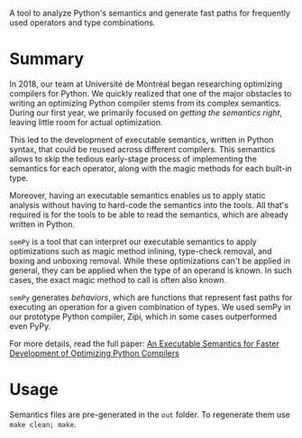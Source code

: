A tool to analyze Python's semantics and generate fast paths for frequently used operators and type combinations.

# Summary
In 2018, our team at Université de Montréal began researching optimizing compilers for Python. We quickly realized that one of the major obstacles to writing an optimizing Python compiler stems from its complex semantics. During our first year, we primarily focused on _getting the semantics right_, leaving little room for actual optimization.

This led to the development of executable semantics, written in Python syntax, that could be reused across different compilers. This semantics allows to skip the tedious early-stage process of implementing the semantics for each operator, along with the magic methods for each built-in type.

Moreover, having an executable semantics enables us to apply static analysis without having to hard-code the semantics into the tools. All that's required is for the tools to be able to read the semantics, which are already written in Python.

`semPy` is a tool that can interpret our executable semantics to apply optimizations such as magic method inlining, type-check removal, and boxing and unboxing removal. While these optimizations can't be applied in general, they can be applied when the type of an operand is known. In such cases, the exact magic method to call is often also known.

`semPy` generates _behaviors_, which are functions that represent fast paths for executing an operation for a given combination of types. We used semPy in our prototype Python compiler, Zipi, which in some cases outperformed even PyPy.

For more details, read the full paper: [An Executable Semantics for Faster Development of Optimizing Python Compilers](http://www.iro.umontreal.ca/~feeley/papers/MelanconFeeleySerranoSLE23.pdf)

# Usage

Semantics files are pre-generated in the `out` folder. To regenerate them use `make clean; make`.
